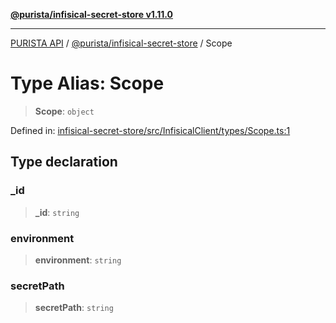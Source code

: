 [**@purista/infisical-secret-store v1.11.0**](../README.md)

***

[PURISTA API](../../../packages.md) / [@purista/infisical-secret-store](../README.md) / Scope

# Type Alias: Scope

> **Scope**: `object`

Defined in: [infisical-secret-store/src/InfisicalClient/types/Scope.ts:1](https://github.com/puristajs/purista/blob/master/packages/infisical-secret-store/src/InfisicalClient/types/Scope.ts#L1)

## Type declaration

### \_id

> **\_id**: `string`

### environment

> **environment**: `string`

### secretPath

> **secretPath**: `string`
